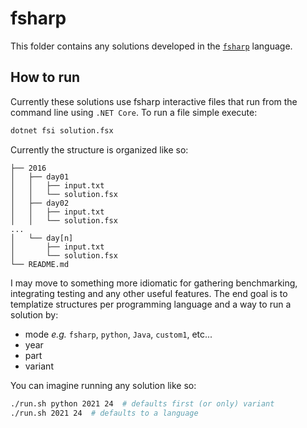 # fsharp

This folder contains any solutions developed in the [`fsharp`](https://fsharp.org/) language.

## How to run

Currently these solutions use fsharp interactive files that run from the command line using `.NET Core`. To run a file simple execute:

```sh
dotnet fsi solution.fsx
```

Currently the structure is organized like so:

```text
├── 2016
│   ├── day01
│   │   ├── input.txt
│   │   └── solution.fsx
│   ├── day02
│   │   ├── input.txt
│   │   └── solution.fsx
...
│   └── day[n]
│       ├── input.txt
│       └── solution.fsx
└── README.md
```

I may move to something more idiomatic for gathering benchmarking, integrating testing and any other useful features. The end goal is to templatize structures per programming language and a way to run a solution by:

- mode _e.g._ `fsharp`, `python`, `Java`, `custom1`, etc...
- year
- part
- variant

You can imagine running any solution like so:

```sh
./run.sh python 2021 24  # defaults first (or only) variant
./run.sh 2021 24  # defaults to a language 
```
